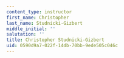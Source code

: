 ```yaml
---
content_type: instructor
first_name: Christopher
last_name: Studnicki-Gizbert
middle_initial: ''
salutation: ''
title: Christopher Studnicki-Gizbert
uid: 0590d9a7-022f-14db-70bb-9ede505c046c
---
```

